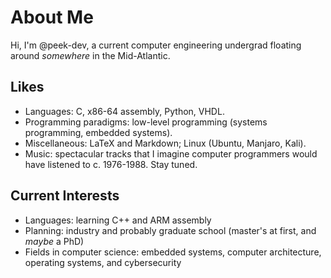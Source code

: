 # About Me

Hi, I'm @peek-dev, a current computer engineering undergrad floating around _somewhere_ in the Mid-Atlantic.

## Likes

* Languages: C, x86-64 assembly, Python, VHDL.
* Programming paradigms: low-level programming (systems programming, embedded systems).
* Miscellaneous: LaTeX and Markdown; Linux (Ubuntu, Manjaro, Kali).
* Music: spectacular tracks that I imagine computer programmers would have listened to c. 1976-1988. Stay tuned.

## Current Interests

* Languages: learning C++ and ARM assembly
* Planning: industry and probably graduate school (master's at first, and _maybe_ a PhD)
* Fields in computer science: embedded systems, computer architecture, operating systems, and cybersecurity

<!--- # Contacting me

Email: pdevkarhnak@gmail.com.

- 👋 Hi, I’m @peek-dev
- 👀 I’m interested in ...
- 🌱 I’m currently learning ...
- 💞️ I’m looking to collaborate on ...
- 📫 How to reach me ...

peek-dev/peek-dev is a ✨ special ✨ repository because its `README.md` (this file) appears on your GitHub profile.
You can click the Preview link to take a look at your changes.
--->
